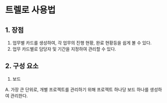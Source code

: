 
# 트렐로 사용법

## 1. 장점
1. 업무별 카드를 생성하여, 각 업무의 진행 현황, 완료 현황등을 쉽게 볼 수 있다.
2. 업무 카드별로 담당자 및 기간을 지정하여 관리할 수 있다.

## 2. 구성 요소

1. 보드

A. 가장 큰 단위로, 개별 프로젝트를 관리하기 위해 프로젝트 하나당 보드 하나를 생성하여 관리한다.




